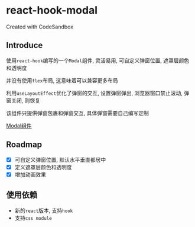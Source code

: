 # react-hook-modal

Created with CodeSandbox

## Introduce

使用`react-hook`编写的一个`Modal`组件, 灵活易用, 可自定义弹窗位置, 遮罩层颜色和透明度

并没有使用`flex`布局, 这意味着可以兼容更多布局

利用`useLayoutEffect`优化了弹窗的交互, 设置弹窗弹出, 浏览器窗口禁止滚动, 弹窗关闭, 则恢复

该组件只提供弹窗包裹和弹窗交互, 具体弹窗需要自己编写定制

[Modal组件](./src/components/Modal/index.js)

## Roadmap

- [x] 可自定义弹窗位置, 默认水平垂直都居中
- [x] 定义遮罩层颜色和透明度
- [x] 增加动画效果

## 使用依赖

- 新的`react`版本, 支持`hook`
- 支持`css module`